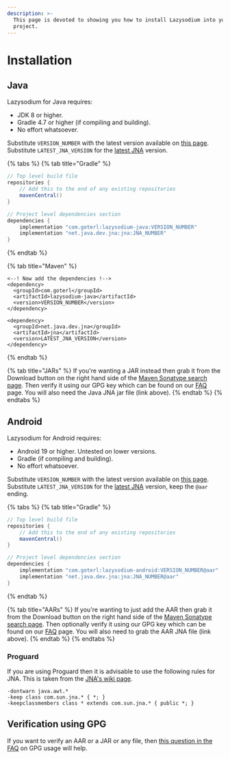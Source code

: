 ```yaml
---
description: >-
  This page is devoted to showing you how to install Lazysodium into your
  project.
---
```


# Installation

## Java

Lazysodium for Java requires:

* JDK 8 or higher.
* Gradle 4.7 or higher \(if compiling and building\).
* No effort whatsoever.

Substitute `VERSION_NUMBER` with the latest version available on [this page](https://search.maven.org/search?q=a:lazysodium-java). Substitute `LATEST_JNA_VERSION` for the [latest JNA](https://mvnrepository.com/artifact/net.java.dev.jna/jna) version.

{% tabs %}
{% tab title="Gradle" %}
```groovy
// Top level build file
repositories {
    // Add this to the end of any existing repositories
    mavenCentral() 
}

// Project level dependencies section
dependencies {
    implementation "com.goterl:lazysodium-java:VERSION_NUMBER"
    implementation "net.java.dev.jna:jna:JNA_NUMBER"
}
```
{% endtab %}

{% tab title="Maven" %}
```markup
<--! Now add the dependencies !-->
<dependency>
  <groupId>com.goterl</groupId>
  <artifactId>lazysodium-java</artifactId>
  <version>VERSION_NUMBER</version>
</dependency>

<dependency>
  <groupId>net.java.dev.jna</groupId>
  <artifactId>jna</artifactId>
  <version>LATEST_JNA_VERSION</version>
</dependency>
```
{% endtab %}

{% tab title="JARs" %}
If you're wanting a JAR instead then grab it from the Download button on the right hand side of the [Maven Sonatype search page](https://search.maven.org/search?q=a:lazysodium-java). Then verify it using our GPG key which can be found on our [FAQ](../extras/faq.md#how-do-i-verify-a-file-through-gpg) page. You will also need the Java JNA jar file \(link above\).
{% endtab %}
{% endtabs %}

## Android

Lazysodium for Android requires:

* Android 19 or higher. Untested on lower versions.
* Gradle \(if compiling and building\).
* No effort whatsoever.

Substitute `VERSION_NUMBER` with the latest version available on [this page](https://search.maven.org/search?q=a:lazysodium-android). Substitute `LATEST_JNA_VERSION` for the [latest JNA](https://mvnrepository.com/artifact/net.java.dev.jna/jna) version, keep the `@aar` ending.

{% tabs %}
{% tab title="Gradle" %}
```groovy
// Top level build file
repositories {
    // Add this to the end of any existing repositories
    mavenCentral() 
}

// Project level dependencies section
dependencies {
    implementation "com.goterl:lazysodium-android:VERSION_NUMBER@aar"
    implementation "net.java.dev.jna:jna:JNA_NUMBER@aar"
}
```
{% endtab %}

{% tab title="AARs" %}
If you're wanting to just add the AAR then grab it from the Download button on the right hand side of the [Maven Sonatype search page](https://search.maven.org/search?q=a:lazysodium-android). Then optionally verify it using our GPG key which can be found on our [FAQ](../extras/faq.md#how-do-i-verify-a-file-through-gpg) page. You will also need to grab the AAR JNA file \(link above\).
{% endtab %}
{% endtabs %}

### Proguard

If you are using Proguard then it is advisable to use the following rules for JNA. This is taken from the [JNA's wiki page](https://github.com/java-native-access/jna/blob/master/www/FrequentlyAskedQuestions.md#jna-on-android).

```text
-dontwarn java.awt.*
-keep class com.sun.jna.* { *; }
-keepclassmembers class * extends com.sun.jna.* { public *; }
```

## Verification using GPG

If you want to verify an AAR or a JAR or any file, then [this question in the FAQ](../extras/faq.md#how-do-i-verify-a-file-through-gpg) on GPG usage will help.

